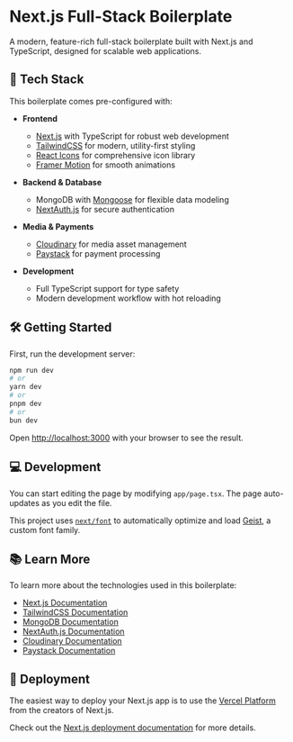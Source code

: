 # Next.js Full-Stack Boilerplate

A modern, feature-rich full-stack boilerplate built with Next.js and TypeScript, designed for scalable web applications.

## 🚀 Tech Stack

This boilerplate comes pre-configured with:

- **Frontend**
  - [Next.js](https://nextjs.org) with TypeScript for robust web development
  - [TailwindCSS](https://tailwindcss.com) for modern, utility-first styling
  - [React Icons](https://react-icons.github.io/react-icons) for comprehensive icon library
  - [Framer Motion](https://www.framer.com/motion/) for smooth animations

- **Backend & Database**
  - MongoDB with [Mongoose](https://mongoosejs.com) for flexible data modeling
  - [NextAuth.js](https://next-auth.js.org) for secure authentication
  
- **Media & Payments**
  - [Cloudinary](https://cloudinary.com) for media asset management
  - [Paystack](https://paystack.com) for payment processing

- **Development**
  - Full TypeScript support for type safety
  - Modern development workflow with hot reloading

## 🛠️ Getting Started

First, run the development server:

```bash
npm run dev
# or
yarn dev
# or
pnpm dev
# or
bun dev
```

Open [http://localhost:3000](http://localhost:3000) with your browser to see the result.

## 💻 Development

You can start editing the page by modifying `app/page.tsx`. The page auto-updates as you edit the file.

This project uses [`next/font`](https://nextjs.org/docs/app/building-your-application/optimizing/fonts) to automatically optimize and load [Geist](https://vercel.com/font), a custom font family.

## 📚 Learn More

To learn more about the technologies used in this boilerplate:

- [Next.js Documentation](https://nextjs.org/docs)
- [TailwindCSS Documentation](https://tailwindcss.com/docs)
- [MongoDB Documentation](https://docs.mongodb.com)
- [NextAuth.js Documentation](https://next-auth.js.org)
- [Cloudinary Documentation](https://cloudinary.com/documentation)
- [Paystack Documentation](https://paystack.com/docs)

## 🚀 Deployment

The easiest way to deploy your Next.js app is to use the [Vercel Platform](https://vercel.com/new?utm_medium=default-template&filter=next.js&utm_source=create-next-app&utm_campaign=create-next-app-readme) from the creators of Next.js.

Check out the [Next.js deployment documentation](https://nextjs.org/docs/app/building-your-application/deploying) for more details.
